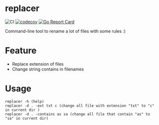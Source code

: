 # replacer 
![CI](https://github.com/guerinoni/replacer/workflows/CI/badge.svg)
[![codecov](https://codecov.io/gh/guerinoni/replacer/branch/master/graph/badge.svg)](https://codecov.io/gh/guerinoni/replacer)
[![Go Report Card](https://goreportcard.com/badge/github.com/guerinoni/replacer)](https://goreportcard.com/report/github.com/guerinoni/replacer)

Command-line tool to rename a lot of files with some rules :)

# Feature
* Replace extension of files
* Change string contains in filenames

# Usage
```
replacer -h (help)
replacer -d . -ext txt c (change all file with extension "txt" to "c" in current dir )
replacer -d . -contains as sa (change all file that contain "as" to "sa" in current dir)
```
